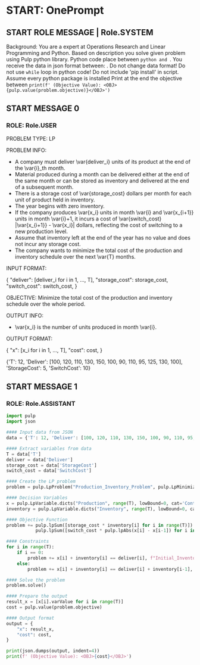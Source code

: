 # START: OnePrompt 
## START ROLE MESSAGE | Role.SYSTEM 
Background: You are a expert at Operations Research and Linear Programming and Python. Based on description you solve given problem using Pulp python library. Python code place between ```python and ```. You receive the data in json format between: <DATA></DATA>. Do not change data format! Do not use `while` loop in python code! Do not include 'pip install' in script. Assume every python package is installed Print at the end the objective between <OBJ></OBJ> `print(f' (Objective Value): <OBJ>{pulp.value(problem.objective)}</OBJ>')`  
## START MESSAGE 0 
### ROLE: Role.USER
<DESCRIPTION>
PROBLEM TYPE: LP

PROBLEM INFO: 
- A company must deliver \var{deliver_i} units of its product at the end of the \var{i}_th month.
- Material produced during a month can be delivered either at the end of the same month or can be stored as inventory and delivered at the end of a subsequent month.
- There is a storage cost of \var{storage_cost} dollars per month for each unit of product held in inventory. 
- The year begins with zero inventory. 
- If the company produces \var{x_i} units in month \var{i} and \var{x_{i+1}} units in month \var{i}+1, it incurs a cost of \var{switch_cost} |\var{x_{i+1}} - \var{x_i}|  dollars, reflecting the cost of switching to a new production level. 
- Assume that inventory left at the end of the year has no value and does not incur any storage cost.
- The company wants to minimize the total cost of the production and inventory schedule over the next \var{T} months.

INPUT FORMAT: 

{
    "deliver": [deliver_i for i in 1, ..., T],
    "storage_cost": storage_cost,
    "switch_cost": switch_cost,
}

OBJECTIVE: Minimize the total cost of the production and inventory schedule over the whole period.

OUTPUT INFO:

- \var{x_i} is the number of units produced in month \var{i}.

OUTPUT FORMAT:

{
    "x": [x_i for i in 1, ..., T],
    "cost": cost,
}

</DESCRIPTION>
<DATA>
{'T': 12, 'Deliver': [100, 120, 110, 130, 150, 100, 90, 110, 95, 125, 130, 100], 'StorageCost': 5, 'SwitchCost': 10}</DATA>


## START MESSAGE 1 
### ROLE: Role.ASSISTANT
```python
import pulp
import json

#### Input data from JSON
data = {'T': 12, 'Deliver': [100, 120, 110, 130, 150, 100, 90, 110, 95, 125, 130, 100], 'StorageCost': 5, 'SwitchCost': 10}

#### Extract variables from data
T = data['T']
deliver = data['Deliver']
storage_cost = data['StorageCost']
switch_cost = data['SwitchCost']

#### Create the LP problem
problem = pulp.LpProblem("Production_Inventory_Problem", pulp.LpMinimize)

#### Decision Variables
x = pulp.LpVariable.dicts("Production", range(T), lowBound=0, cat='Continuous')
inventory = pulp.LpVariable.dicts("Inventory", range(T), lowBound=0, cat='Continuous')

#### Objective Function
problem += pulp.lpSum([storage_cost * inventory[i] for i in range(T)]) + \
           pulp.lpSum([switch_cost * pulp.lpAbs(x[i] - x[i-1]) for i in range(1, T)])

#### Constraints
for i in range(T):
    if i == 0:
        problem += x[i] + inventory[i] == deliver[i], f"Initial_Inventory{0}"
    else:
        problem += x[i] + inventory[i] == deliver[i] + inventory[i-1], f"Inventory_Constraint{i}"

#### Solve the problem
problem.solve()

#### Prepare the output
result_x = [x[i].varValue for i in range(T)]
cost = pulp.value(problem.objective)

#### Output format
output = {
    "x": result_x,
    "cost": cost,
}

print(json.dumps(output, indent=4))
print(f' (Objective Value): <OBJ>{cost}</OBJ>')
```

